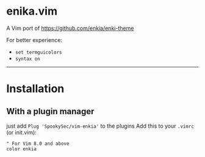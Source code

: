 # enika.vim
A Vim port of https://github.com/enkia/enki-theme

For better experience:
   - `set termguicolors`
   - `syntax on`
---

# Installation

## With a plugin manager

just add `Plug 'SpookySec/vim-enkia'` to the plugins
Add this to your `.vimrc` (or init.vim):

```vim
" For Vim 8.0 and above
color enkia
```

